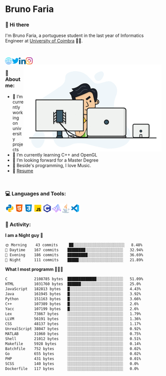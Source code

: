 # Bruno Faria

### 👋 Hi there

I'm Bruno Faria, a portuguese student in the last year of Informatics Engineer at [University of Coimbra](uc.pt/en) 👨‍🎓.

<br/>

[<img align="left" width="22px" alt="Website" src="https://github.com/brunofaria1322/brunofaria1322/blob/master/assets/social/global.svg"/>][website]
[<img align="left" width="22px" alt="Twitter" src="https://github.com/brunofaria1322/brunofaria1322/blob/master/assets/social/twitter.svg"/>][twitter]
[<img align="left" width="22px" alt="LinkedIn" src="https://github.com/brunofaria1322/brunofaria1322/blob/master/assets/social/linkedin.svg"/>][linkedin]
[<img align="left" width="22px" alt="Instagram" src="https://github.com/brunofaria1322/brunofaria1322/blob/master/assets/social/instagram.svg"/>][instagram]

<img align="right" height = "280" alt="GIF" src="https://github.com/brunofaria1322/brunofaria1322/blob/master/assets/animation.gif"/>

<br />

### 📕 About me:

- 🔭 I’m currently working on university projects
- 🌱 I’m currently learning C++ and OpenGL
- 💼 I’m looking forward for a Master Degree
- 💙 Beside's programming, I love Music.
- 📝 [Resume](https://en.wikipedia.org/wiki/HTTP_404)


<br />

### 💻 Languages and Tools:

<img align="left" width="30px" alt= "Python" src="https://github.com/brunofaria1322/brunofaria1322/blob/master/assets/skills/python.svg"/>
<img align="left" width="30px" alt= "Html5" src="https://github.com/brunofaria1322/brunofaria1322/blob/master/assets/skills/html5.svg"/>
<img align="left" width="30px" alt= "Css3" src="https://github.com/brunofaria1322/brunofaria1322/blob/master/assets/skills/css3.svg"/>
<img align="left" width="30px" alt= "JavaScript" src="https://github.com/brunofaria1322/brunofaria1322/blob/master/assets/skills/javascript.svg"/>
<img align="left" width="30px" alt= "C" src="https://github.com/brunofaria1322/brunofaria1322/blob/master/assets/skills/c.svg"/>
<img align="left" width="30px" alt= "Matlab" src="https://github.com/brunofaria1322/brunofaria1322/blob/master/assets/skills/matlab.svg"/>
<img align="left" width="30px" alt= "Java" src="https://github.com/brunofaria1322/brunofaria1322/blob/master/assets/skills/java.svg"/>
<img align="left" width="30px" alt= "Visual Studio Code" src="https://github.com/brunofaria1322/brunofaria1322/blob/master/assets/skills/vscode.svg"/>

<br />
<br />

### 🚩 Activity:

<!--START_SECTION:stats-->
**I am a Night guy 🌙** 

```text
🌞 Morning    43 commits     ██░░░░░░░░░░░░░░░░░░░░░░░	8.48% 
🌆 Daytime    167 commits    ████████░░░░░░░░░░░░░░░░░	32.94% 
🌃 Evening    186 commits    █████████░░░░░░░░░░░░░░░░	36.69% 
🌙 Night      111 commits    █████░░░░░░░░░░░░░░░░░░░░	21.89%

```
**What I most programm 👨🏽‍💻** 

```text
C            2108785 bytes  █████████████░░░░░░░░░░░░	51.09% 
HTML         1031760 bytes  ██████░░░░░░░░░░░░░░░░░░░	25.0% 
JavaScript   182813 bytes   █░░░░░░░░░░░░░░░░░░░░░░░░	4.43% 
Java         161945 bytes   █░░░░░░░░░░░░░░░░░░░░░░░░	3.92% 
Python       151163 bytes   █░░░░░░░░░░░░░░░░░░░░░░░░	3.66% 
C++          107389 bytes   █░░░░░░░░░░░░░░░░░░░░░░░░	2.6% 
Yacc         107199 bytes   █░░░░░░░░░░░░░░░░░░░░░░░░	2.6% 
Lex          73867 bytes    ░░░░░░░░░░░░░░░░░░░░░░░░░	1.79% 
LLVM         56191 bytes    ░░░░░░░░░░░░░░░░░░░░░░░░░	1.36% 
CSS          48137 bytes    ░░░░░░░░░░░░░░░░░░░░░░░░░	1.17% 
UnrealScript 38047 bytes    ░░░░░░░░░░░░░░░░░░░░░░░░░	0.92% 
MATLAB       31060 bytes    ░░░░░░░░░░░░░░░░░░░░░░░░░	0.75% 
Shell        21012 bytes    ░░░░░░░░░░░░░░░░░░░░░░░░░	0.51% 
Makefile     5928 bytes     ░░░░░░░░░░░░░░░░░░░░░░░░░	0.14% 
Batchfile    752 bytes      ░░░░░░░░░░░░░░░░░░░░░░░░░	0.02% 
Go           655 bytes      ░░░░░░░░░░░░░░░░░░░░░░░░░	0.02% 
PHP          431 bytes      ░░░░░░░░░░░░░░░░░░░░░░░░░	0.01% 
SCSS         140 bytes      ░░░░░░░░░░░░░░░░░░░░░░░░░	0.0% 
Dockerfile   117 bytes      ░░░░░░░░░░░░░░░░░░░░░░░░░	0.0%
```


<!--END_SECTION:stats-->


[website]: https://brunofaria1322.github.io
[twitter]: https://twitter.com/brunofaria_1322
[instagram]: https://instagram.com/brunofaria_1322
[linkedin]: https://linkedin.com/in/bruno-faria
